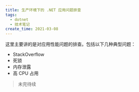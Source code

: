 ```yaml
---
title: 生产环境下的 .NET 应用问题排查
tags:
  - dotnet
  - 技术笔记
create_time: 2021-03-08
---
```



这里主要讲的是对应用性能问题的排查。包括以下几种典型问题：

- StackOverflow
- 死锁
- 内存泄露
- 高 CPU 占用

> 未完待续

